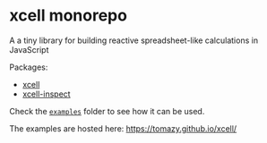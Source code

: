 # xcell monorepo

A a tiny library for building reactive spreadsheet-like calculations in JavaScript

Packages:
* [xcell](packages/xcell)
* [xcell-inspect](packages/xcell-inspect)

Check the [`examples`](examples) folder to see how it can be used.

The examples are hosted here: https://tomazy.github.io/xcell/


